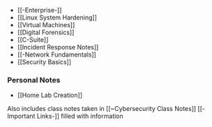 - [[-Enterprise-]]
- [[Linux System Hardening]]
- [[Virtual Machines]]
- [[Digital Forensics]]
- [[C-Suite]]
- [[Incident Response Notes]]
- [[-Network Fundamentals]]
- [[Security Basics]] 
### Personal Notes
- [[Home Lab Creation]]


Also includes class notes taken in [[~Cybersecurity Class Notes]]
[[-Important Links-]] filled with information